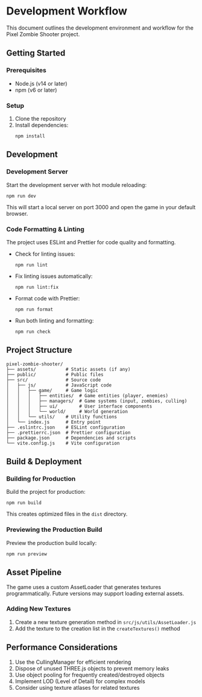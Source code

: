 # Development Workflow

This document outlines the development environment and workflow for the Pixel Zombie Shooter project.

## Getting Started

### Prerequisites
- Node.js (v14 or later)
- npm (v6 or later)

### Setup
1. Clone the repository
2. Install dependencies:
   ```
   npm install
   ```

## Development

### Development Server
Start the development server with hot module reloading:
```
npm run dev
```

This will start a local server on port 3000 and open the game in your default browser.

### Code Formatting & Linting
The project uses ESLint and Prettier for code quality and formatting.

- Check for linting issues:
  ```
  npm run lint
  ```

- Fix linting issues automatically:
  ```
  npm run lint:fix
  ```

- Format code with Prettier:
  ```
  npm run format
  ```

- Run both linting and formatting:
  ```
  npm run check
  ```

## Project Structure

```
pixel-zombie-shooter/
├── assets/           # Static assets (if any)
├── public/           # Public files
├── src/              # Source code
│   ├── js/           # JavaScript code
│   │   ├── game/     # Game logic
│   │   │   ├── entities/  # Game entities (player, enemies)
│   │   │   ├── managers/  # Game systems (input, zombies, culling)
│   │   │   ├── ui/        # User interface components
│   │   │   └── world/     # World generation
│   │   └── utils/    # Utility functions
│   └── index.js      # Entry point
├── .eslintrc.json    # ESLint configuration
├── .prettierrc.json  # Prettier configuration
├── package.json      # Dependencies and scripts
└── vite.config.js    # Vite configuration
```

## Build & Deployment

### Building for Production
Build the project for production:
```
npm run build
```

This creates optimized files in the `dist` directory.

### Previewing the Production Build
Preview the production build locally:
```
npm run preview
```

## Asset Pipeline

The game uses a custom AssetLoader that generates textures programmatically. Future versions may support loading external assets.

### Adding New Textures
1. Create a new texture generation method in `src/js/utils/AssetLoader.js`
2. Add the texture to the creation list in the `createTextures()` method

## Performance Considerations

1. Use the CullingManager for efficient rendering
2. Dispose of unused THREE.js objects to prevent memory leaks
3. Use object pooling for frequently created/destroyed objects
4. Implement LOD (Level of Detail) for complex models
5. Consider using texture atlases for related textures 